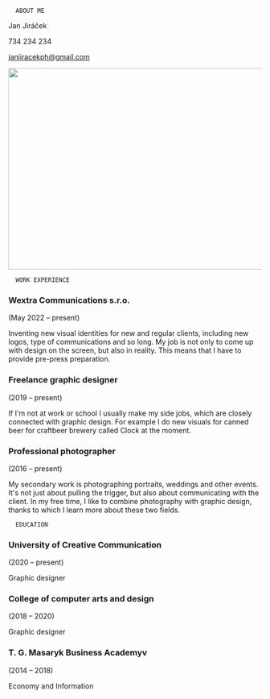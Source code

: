       ABOUT ME
Jan Jiráček

734 234 234

janjiracekph@gmail.com

 <img src="images/visual_identity.png" 
     width="800" 
     height="400" />


      WORK EXPERIENCE
<h3>Wextra Communications s.r.o.</h3>
(May 2022 – present)
<p>Inventing new visual identities for new and regular clients, including new logos, type of communications and so long.
My job is not only to come up with design on the screen, but also in reality. This means that I have to provide pre-press preparation.</p>

<h3>Freelance graphic designer</h3>
(2019 – present)
<p>If I'm not at work or school I usually make my side jobs, which are closely connected with graphic design. For example I do new visuals for canned beer for craftbeer brewery called Clock at the moment.</p>

<h3>Professional photographer</h3>
(2016 – present)
<p>My secondary work is photographing portraits, weddings and other events. It's not just about pulling the trigger, but also about communicating with the client. In my free time, I like to combine photography with graphic design, thanks to which I learn more about these two fields.</p>



      EDUCATION
<h3>University of Creative Communication</h3>
(2020 – present)
<p>Graphic designer</p>

<h3>College of computer arts and design</h3>
(2018 – 2020)
<p>Graphic designer</p>

<h3>T. G. Masaryk Business Academyv</h3>
(2014 – 2018)
<p>Economy and Information</p>
